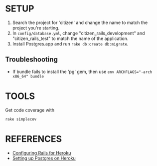 SETUP
=====

1. Search the project for 'citizen' and change the name to match the project you're starting.
2. In `config/database.yml`, change "citizen_rails_development" and "citizen_rails_test" to match the name of the application.
3. Install Postgres.app and run `rake db:create db:migrate`.

Troubleshooting
---------------

* If bundle fails to install the 'pg' gem, then use `env ARCHFLAGS="-arch x86_64" bundle`


TOOLS
=====

Get code coverage with

    rake simplecov


REFERENCES
==========

* [Configuring Rails for Heroku](https://devcenter.heroku.com/articles/getting-started-with-rails4)
* [Setting up Postgres on Heroku](https://devcenter.heroku.com/articles/heroku-postgresql)

